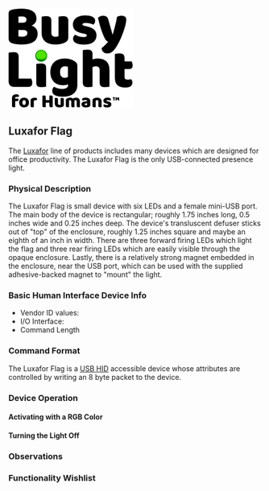 ![BusyLight Project Logo][1]

## Luxafor Flag 

The [Luxafor][0] line of products includes many devices which are
designed for office productivity. The Luxafor Flag is the only
USB-connected presence light.

### Physical Description

The Luxafor Flag is small device with six LEDs and a female mini-USB
port. The main body of the device is rectangular; roughly 1.75 inches
long, 0.5 inches wide and 0.25 inches deep. The device's transluscent
defuser sticks out of "top" of the enclosure, roughly 1.25 inches
square and maybe an eighth of an inch in width. There are three
forward firing LEDs which light the flag and three rear firing LEDs
which are easily visible through the opaque enclosure. Lastly, there
is a relatively strong magnet embedded in the enclosure, near the USB
port, which can be used with the supplied adhesive-backed magnet to
"mount" the light.

### Basic Human Interface Device Info

- Vendor ID values:
- I/O Interface:
- Command Length

### Command Format

The Luxafor Flag is a [USB HID][H] accessible device whose attributes
are controlled by writing an 8 byte packet to the device.

### Device Operation

#### Activating with a RGB Color

#### Turning the Light Off

### Observations

### Functionality Wishlist

[0]: https://luxafor.com
[1]: https://github.com/JnyJny/busylight/blob/master/docs/assets/BusyLightLogo.png
[H]: https://github.com/libusb/hidapi
